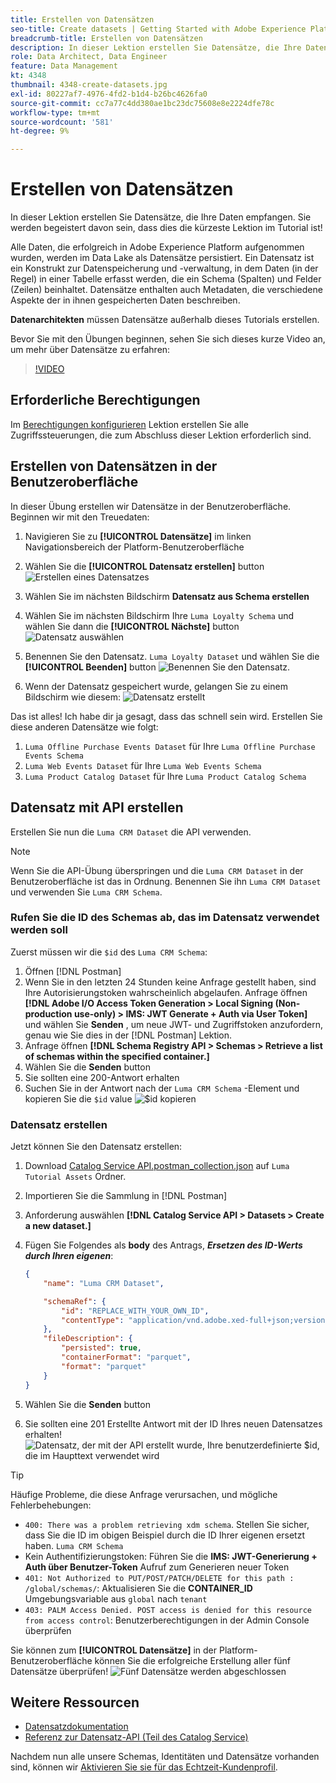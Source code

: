 ```yaml
---
title: Erstellen von Datensätzen
seo-title: Create datasets | Getting Started with Adobe Experience Platform for Data Architects and Data Engineers
breadcrumb-title: Erstellen von Datensätzen
description: In dieser Lektion erstellen Sie Datensätze, die Ihre Daten empfangen.
role: Data Architect, Data Engineer
feature: Data Management
kt: 4348
thumbnail: 4348-create-datasets.jpg
exl-id: 80227af7-4976-4fd2-b1d4-b26bc4626fa0
source-git-commit: cc7a77c4dd380ae1bc23dc75608e8e2224dfe78c
workflow-type: tm+mt
source-wordcount: '581'
ht-degree: 9%

---
```


# Erstellen von Datensätzen

<!--15min-->

In dieser Lektion erstellen Sie Datensätze, die Ihre Daten empfangen. Sie werden begeistert davon sein, dass dies die kürzeste Lektion im Tutorial ist!

Alle Daten, die erfolgreich in Adobe Experience Platform aufgenommen wurden, werden im Data Lake als Datensätze persistiert. Ein Datensatz ist ein Konstrukt zur Datenspeicherung und -verwaltung, in dem Daten (in der Regel) in einer Tabelle erfasst werden, die ein Schema (Spalten) und Felder (Zeilen) beinhaltet. Datensätze enthalten auch Metadaten, die verschiedene Aspekte der in ihnen gespeicherten Daten beschreiben.

**Datenarchitekten** müssen Datensätze außerhalb dieses Tutorials erstellen.

Bevor Sie mit den Übungen beginnen, sehen Sie sich dieses kurze Video an, um mehr über Datensätze zu erfahren:
>[!VIDEO](https://video.tv.adobe.com/v/27269?quality=12&learn=on)

## Erforderliche Berechtigungen

Im [Berechtigungen konfigurieren](configure-permissions.md) Lektion erstellen Sie alle Zugriffssteuerungen, die zum Abschluss dieser Lektion erforderlich sind.

<!--
* Permission items **[!UICONTROL Data Management]** > **[!UICONTROL View Datasets]** and **[!UICONTROL Manage Datasets]**
* Permission item **[!UICONTROL Sandboxes]** > `Luma Tutorial`
* User-role access to the `Luma Tutorial Platform` product profile
* Developer-role access to the `Luma Tutorial Platform` product profile (for API)
-->

## Erstellen von Datensätzen in der Benutzeroberfläche

In dieser Übung erstellen wir Datensätze in der Benutzeroberfläche. Beginnen wir mit den Treuedaten:

1. Navigieren Sie zu **[!UICONTROL Datensätze]** im linken Navigationsbereich der Platform-Benutzeroberfläche
1. Wählen Sie die **[!UICONTROL Datensatz erstellen]** button
   ![Erstellen eines Datensatzes](assets/datasets-createDataset.png)

1. Wählen Sie im nächsten Bildschirm **Datensatz aus Schema erstellen**
1. Wählen Sie im nächsten Bildschirm Ihre `Luma Loyalty Schema` und wählen Sie dann die **[!UICONTROL Nächste]** button
   ![Datensatz auswählen](assets/datasets-selectSchema.png)

1. Benennen Sie den Datensatz. `Luma Loyalty Dataset` und wählen Sie die **[!UICONTROL Beenden]** button
   ![Benennen Sie den Datensatz.](assets/datasets-nameDataset.png)
1. Wenn der Datensatz gespeichert wurde, gelangen Sie zu einem Bildschirm wie diesem:
   ![Datensatz erstellt](assets/datasets-created.png)

Das ist alles! Ich habe dir ja gesagt, dass das schnell sein wird. Erstellen Sie diese anderen Datensätze wie folgt:

1. `Luma Offline Purchase Events Dataset` für Ihre `Luma Offline Purchase Events Schema`
1. `Luma Web Events Dataset` für Ihre `Luma Web Events Schema`
1. `Luma Product Catalog Dataset` für Ihre `Luma Product Catalog Schema`


## Datensatz mit API erstellen

Erstellen Sie nun die `Luma CRM Dataset` die API verwenden.

>[!NOTE]
>
>Wenn Sie die API-Übung überspringen und die `Luma CRM Dataset` in der Benutzeroberfläche ist das in Ordnung. Benennen Sie ihn `Luma CRM Dataset` und verwenden Sie `Luma CRM Schema`.

### Rufen Sie die ID des Schemas ab, das im Datensatz verwendet werden soll

Zuerst müssen wir die `$id` des `Luma CRM Schema`:

1. Öffnen [!DNL Postman]
1. Wenn Sie in den letzten 24 Stunden keine Anfrage gestellt haben, sind Ihre Autorisierungstoken wahrscheinlich abgelaufen. Anfrage öffnen **[!DNL Adobe I/O Access Token Generation > Local Signing (Non-production use-only) > IMS: JWT Generate + Auth via User Token]** und wählen Sie **Senden** , um neue JWT- und Zugriffstoken anzufordern, genau wie Sie dies in der [!DNL Postman] Lektion.
1. Anfrage öffnen **[!DNL Schema Registry API > Schemas > Retrieve a list of schemas within the specified container.]**
1. Wählen Sie die **Senden** button
1. Sie sollten eine 200-Antwort erhalten
1. Suchen Sie in der Antwort nach der `Luma CRM Schema` -Element und kopieren Sie die `$id` value
   ![$id kopieren](assets/dataset-crm-getSchemaId.png)

### Datensatz erstellen

Jetzt können Sie den Datensatz erstellen:

1. Download [Catalog Service API.postman_collection.json](https://raw.githubusercontent.com/adobe/experience-platform-postman-samples/master/apis/experience-platform/Catalog%20Service%20API.postman_collection.json) auf `Luma Tutorial Assets` Ordner.
1. Importieren Sie die Sammlung in [!DNL Postman]
1. Anforderung auswählen **[!DNL Catalog Service API > Datasets > Create a new dataset.]**
1. Fügen Sie Folgendes als **body** des Antrags, ***Ersetzen des ID-Werts durch Ihren eigenen***:

   ```json
   {
       "name": "Luma CRM Dataset",
   
       "schemaRef": {
           "id": "REPLACE_WITH_YOUR_OWN_ID",
           "contentType": "application/vnd.adobe.xed-full+json;version=1"
       },
       "fileDescription": {
           "persisted": true,
           "containerFormat": "parquet",
           "format": "parquet"
       }
   }
   ```

1. Wählen Sie die **Senden** button
1. Sie sollten eine 201 Erstellte Antwort mit der ID Ihres neuen Datensatzes erhalten!
   ![Datensatz, der mit der API erstellt wurde, Ihre benutzerdefinierte $id, die im Haupttext verwendet wird](assets/datasets-crm-created.png)

>[!TIP]
>
> Häufige Probleme, die diese Anfrage verursachen, und mögliche Fehlerbehebungen:
>
> * `400: There was a problem retrieving xdm schema`. Stellen Sie sicher, dass Sie die ID im obigen Beispiel durch die ID Ihrer eigenen ersetzt haben. `Luma CRM Schema`
> * Kein Authentifizierungstoken: Führen Sie die **IMS: JWT-Generierung + Auth über Benutzer-Token** Aufruf zum Generieren neuer Token
> * `401: Not Authorized to PUT/POST/PATCH/DELETE for this path : /global/schemas/`: Aktualisieren Sie die **CONTAINER_ID** Umgebungsvariable aus `global` nach `tenant`
> * `403: PALM Access Denied. POST access is denied for this resource from access control`: Benutzerberechtigungen in der Admin Console überprüfen



Sie können zum **[!UICONTROL Datensätze]** in der Platform-Benutzeroberfläche können Sie die erfolgreiche Erstellung aller fünf Datensätze überprüfen!
![Fünf Datensätze werden abgeschlossen](assets/datasets-allComplete.png)


## Weitere Ressourcen

* [Datensatzdokumentation](https://experienceleague.adobe.com/docs/experience-platform/catalog/datasets/overview.html?lang=de)
* [Referenz zur Datensatz-API (Teil des Catalog Service)](https://www.adobe.io/experience-platform-apis/references/catalog/#tag/Datasets)

Nachdem nun alle unsere Schemas, Identitäten und Datensätze vorhanden sind, können wir [Aktivieren Sie sie für das Echtzeit-Kundenprofil](enable-profiles.md).

